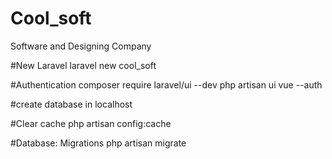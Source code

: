 # Cool_soft
Software and Designing Company

#New Laravel
laravel new cool_soft

#Authentication
composer require laravel/ui --dev
php artisan ui vue --auth

#create database in localhost

#Clear cache
php artisan config:cache

#Database: Migrations
php artisan migrate
